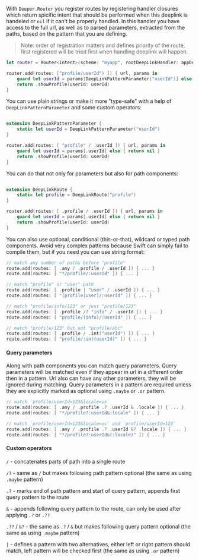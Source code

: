 With `Deeper.Router` you register routes by registering handler closures which return spicific intent that should be performed when this deeplink is handeled or `nil` if it can't be properly handled. In this handler you have access to the full url, as well as to parsed parameters, extracted from the paths, based on the pattern that you are defining.

> Note: order of registration matters and defines priority of the route, first registered will be tried first when handling deeplink will happen.

```swift
let router = Router<Intent>(scheme: "myapp", rootDeepLinkHandler: appDelegate)

router.add(routes: ["profile/userId") ]) { url, params in 
	guard let userId = params[DeepLinkPatternParameter("userId")] else { return nil }
	return .showProfile(userId: userId)
}
```

You can use plain strings or make it more "type-safe" with a help of `DeepLinkPatternParameter` and some custom operators:

```swift

extension DeepLinkPatternParameter {
	static let userId = DeepLinkPatternParameter("userId")
}

router.add(routes: [ "profile" / .userId ]) { url, params in 
	guard let userId = params[.userId] else { return nil }
	return .showProfile(userId: userId)
}

```

You can do that not only for parameters but also for path components:

```swift

extension DeepLinkRoute {
	static let profile = DeepLinkRoute("profile")
}

router.add(routes: [ .profile / .userId ]) { url, params in 
	guard let userId = params[.userId] else { return nil }
	return .showProfile(userId: userId)
}

```

You can also use optional, conditional (this-or-that), wildcard or typed path components. Avoid very complex patterns because Swift can simply fail to compile them, but if you need you can use string format:

```swift
// match any number of paths before "profile"
route.add(routes: [ .any / .profile / .userId ]) { ... }
route.add(routes: [ "*/profile/:userId" ]) { ... }

// match "profile" or "user" path
route.add(routes: [ .profile | "user" / .userId ]) { ... }
route.add(routes: [ "(profile|user)/:userId" ]) { ... }

// match "profile/info/123" or just "profile/123"
route.add(routes: [ .profile /? "info" / .userId ]) { ... }
route.add(routes: [ "profile/(info)/:userId" ]) { ... }

// match "profile/123" but not "profile/abc"
route.add(routes: [ .profile / .int("userId") ]) { ... }
route.add(routes: [ "profile/:int(userId)" ]) { ... }
```

#### Query parameters

Along with path components you can match query parameters. Query parameters will be matched even if they appear in url in a different order then in a pattern. Url also can have any other parameters, they will be ignored during matching. Query parameters in a pattern are required unless they are explicitly marked as optional using `.maybe` or `.or` pattern.

```swift
// match `profile/userId=123&locale=us`
route.add(routes: [ .any / .profile .? .userId & .locale ]) { ... }
route.add(routes: [ "*/profile?:userId&:locale" ]) { ... }

// match `profile/userId=123&locale=us` and `profile/userId=123`
route.add(routes: [ .any / .profile .? .userId &? .locale ]) { ... }
route.add(routes: [ "*/profile?:userId&(:locale)" ]) { ... }
```

#### Custom operators

`/` - concatenates parts of path into a single route

`/?` - same as `/` but makes following path pattern optional (the same as using `.maybe` pattern)

`.?` - marks end of path pattern and start of query pattern, appends first query pattern to the route

`&` - appends following query pattern to the route, can only be used after applying `.?` or `.??`

`.??` / `&?` - the same as `.?` / `&` but makes following query pattern optional (the same as using `.maybe` pattern)

`|` - defines a pattern with two alternatives, either left or right pattern should match, left pattern will be checked first (the same as using `.or` pattern)
